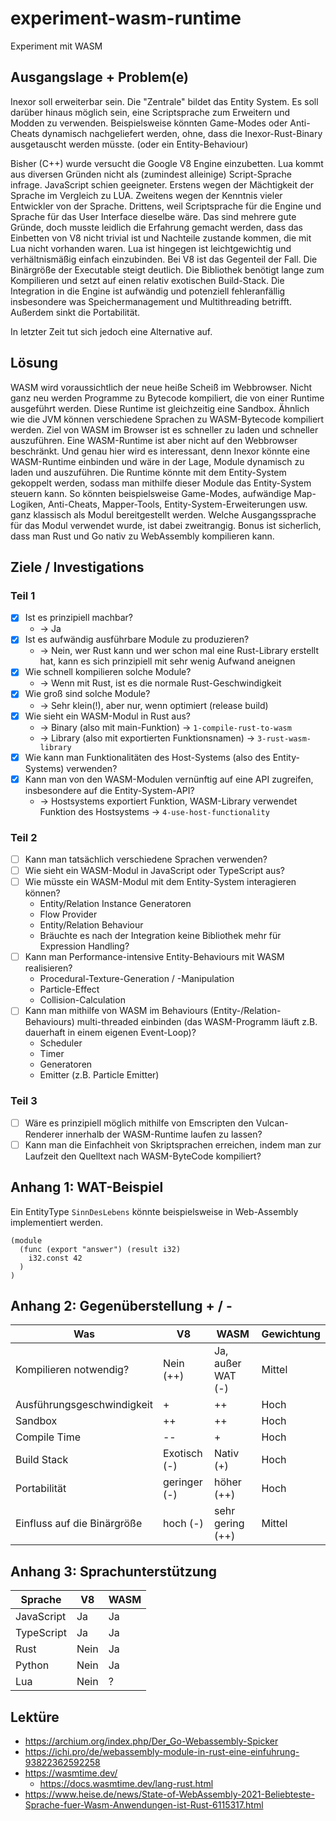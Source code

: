 # experiment-wasm-runtime

Experiment mit WASM

## Ausgangslage + Problem(e)

Inexor soll erweiterbar sein. Die "Zentrale" bildet das Entity System. Es soll darüber hinaus
möglich sein, eine Scriptsprache zum Erweitern und Modden zu verwenden. Beispielsweise könnten
Game-Modes oder Anti-Cheats dynamisch nachgeliefert werden, ohne, dass die Inexor-Rust-Binary
ausgetauscht werden müsste. (oder ein Entity-Behaviour)

Bisher (C++) wurde versucht die Google V8 Engine einzubetten. Lua kommt aus diversen Gründen
nicht als (zumindest alleinige) Script-Sprache infrage. JavaScript schien geeigneter. Erstens
wegen der Mächtigkeit der Sprache im Vergleich zu LUA. Zweitens wegen der Kenntnis vieler
Entwickler von der Sprache. Drittens, weil Scriptsprache für die Engine und Sprache für das
User Interface dieselbe wäre. Das sind mehrere gute Gründe, doch musste leidlich die Erfahrung
gemacht werden, dass das Einbetten von V8 nicht trivial ist und Nachteile zustande kommen, die
mit Lua nicht vorhanden waren. Lua ist hingegen ist leichtgewichtig und verhältnismäßig einfach
einzubinden. Bei V8 ist das Gegenteil der Fall. Die Binärgröße der Executable steigt deutlich.
Die Bibliothek benötigt lange zum Kompilieren und setzt auf einen relativ exotischen
Build-Stack. Die Integration in die Engine ist aufwändig und potenziell fehleranfällig
insbesondere was Speichermanagement und Multithreading betrifft. Außerdem sinkt die Portabilität.

In letzter Zeit tut sich jedoch eine Alternative auf.

## Lösung

WASM wird voraussichtlich der neue heiße Scheiß im Webbrowser. Nicht ganz neu werden Programme
zu Bytecode kompiliert, die von einer Runtime ausgeführt werden. Diese Runtime ist gleichzeitig
eine Sandbox. Ähnlich wie die JVM können verschiedene Sprachen zu WASM-Bytecode kompiliert
werden. Ziel von WASM im Browser ist es schneller zu laden und schneller auszuführen. Eine
WASM-Runtime ist aber nicht auf den Webbrowser beschränkt. Und genau hier wird es interessant,
denn Inexor könnte eine WASM-Runtime einbinden und wäre in der Lage, Module dynamisch zu laden
und auszuführen. Die Runtime könnte mit dem Entity-System gekoppelt werden, sodass man
mithilfe dieser Module das Entity-System steuern kann. So könnten beispielsweise Game-Modes,
aufwändige Map-Logiken, Anti-Cheats, Mapper-Tools, Entity-System-Erweiterungen usw. ganz
klassisch als Modul bereitgestellt werden. Welche Ausgangssprache für das Modul verwendet
wurde, ist dabei zweitrangig. Bonus ist sicherlich, dass man Rust und Go nativ zu WebAssembly
kompilieren kann.

## Ziele / Investigations

### Teil 1

- [x] Ist es prinzipiell machbar?
  - → Ja
- [x] Ist es aufwändig ausführbare Module zu produzieren?
  - → Nein, wer Rust kann und wer schon mal eine Rust-Library erstellt hat, kann es sich prinzipiell mit sehr wenig Aufwand aneignen
- [x] Wie schnell kompilieren solche Module?
  - → Wenn mit Rust, ist es die normale Rust-Geschwindigkeit
- [x] Wie groß sind solche Module?
  - → Sehr klein(!), aber nur, wenn optimiert (release build)
- [x] Wie sieht ein WASM-Modul in Rust aus?
  - → Binary (also mit main-Funktion)  → `1-compile-rust-to-wasm`
  - → Library (also mit exportierten Funktionsnamen) → `3-rust-wasm-library`
- [x] Wie kann man Funktionalitäten des Host-Systems (also des Entity-Systems) verwenden?
- [x] Kann man von den WASM-Modulen vernünftig auf eine API zugreifen, insbesondere auf die Entity-System-API?
  - → Hostsystems exportiert Funktion, WASM-Library verwendet Funktion des Hostsystems → `4-use-host-functionality`

### Teil 2

- [ ] Kann man tatsächlich verschiedene Sprachen verwenden?
- [ ] Wie sieht ein WASM-Modul in JavaScript oder TypeScript aus?
- [ ] Wie müsste ein WASM-Modul mit dem Entity-System interagieren können?
  * Entity/Relation Instance Generatoren
  * Flow Provider
  * Entity/Relation Behaviour
  * Bräuchte es nach der Integration keine Bibliothek mehr für Expression Handling?
- [ ] Kann man Performance-intensive Entity-Behaviours mit WASM realisieren?
  * Procedural-Texture-Generation / -Manipulation
  * Particle-Effect
  * Collision-Calculation
- [ ] Kann man mithilfe von WASM im Behaviours (Entity-/Relation-Behaviours) multi-threaded einbinden (das WASM-Programm läuft z.B. dauerhaft in einem eigenen Event-Loop)?
  * Scheduler
  * Timer
  * Generatoren
  * Emitter (z.B. Particle Emitter)

### Teil 3

- [ ] Wäre es prinzipiell möglich mithilfe von Emscripten den Vulcan-Renderer innerhalb der WASM-Runtime laufen zu lassen?
- [ ] Kann man die Einfachheit von Skriptsprachen erreichen, indem man zur Laufzeit den Quelltext nach WASM-ByteCode kompiliert?

## Anhang 1: WAT-Beispiel

Ein EntityType `SinnDesLebens` könnte beispielsweise in Web-Assembly implementiert werden.

```wat
(module
  (func (export "answer") (result i32)
    i32.const 42
  )
)
```

## Anhang 2: Gegenüberstellung + / -

| Was                         | V8           | WASM              | Gewichtung |
|-----------------------------|--------------|-------------------|------------|
| Kompilieren notwendig?      | Nein (++)    | Ja, außer WAT (-) | Mittel     |
| Ausführungsgeschwindigkeit  | +            | ++                | Hoch       |
| Sandbox                     | ++           | ++                | Hoch       |
| Compile Time                | --           | +                 | Hoch       |
| Build Stack                 | Exotisch (-) | Nativ (+)         | Hoch       |
| Portabilität                | geringer (-) | höher (++)        | Hoch       |
| Einfluss auf die Binärgröße | hoch (-)     | sehr gering (++)  | Mittel     |

## Anhang 3: Sprachunterstützung

| Sprache    | V8           | WASM |
|------------|--------------|------|
| JavaScript | Ja           | Ja   |
| TypeScript | Ja           | Ja   |
| Rust       | Nein         | Ja   |
| Python     | Nein         | Ja   |
| Lua        | Nein         | ?    |

## Lektüre

* https://archium.org/index.php/Der_Go-Webassembly-Spicker
* https://ichi.pro/de/webassembly-module-in-rust-eine-einfuhrung-93822362592258
* https://wasmtime.dev/
  * https://docs.wasmtime.dev/lang-rust.html
* https://www.heise.de/news/State-of-WebAssembly-2021-Beliebteste-Sprache-fuer-Wasm-Anwendungen-ist-Rust-6115317.html
